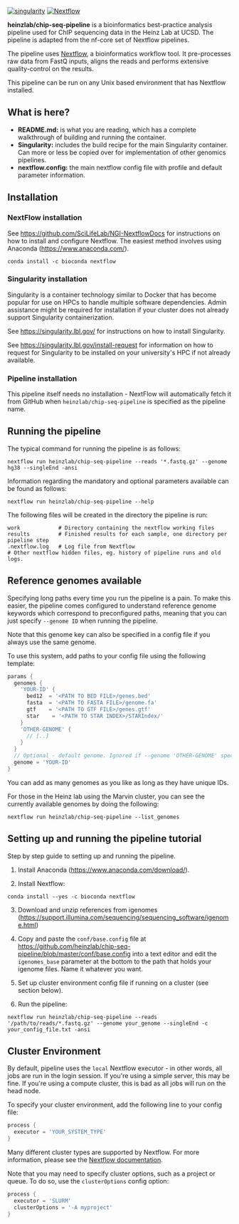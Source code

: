 [![singularity](https://img.shields.io/badge/singularity-%3E%3D%202.4.2-blue.svg)](http://singularity.lbl.gov/)
[![Nextflow](https://img.shields.io/badge/nextflow-%E2%89%A50.30.2-brightgreen.svg)](https://www.nextflow.io/)

**heinzlab/chip-seq-pipeline** is a bioinformatics best-practice analysis pipeline used for ChIP sequencing data in the Heinz Lab at UCSD. The pipeline is adapted from the nf-core set of Nextflow pipelines.

The pipeline uses [Nextflow](https://www.nextflow.io), a bioinformatics workflow tool. It pre-processes raw data from FastQ inputs, aligns the reads and performs extensive quality-control on the results.

This pipeline can be run on any Unix based environment that has Nextflow installed.

## What is here?
* **README.md:** is what you are reading, which has a complete walkthrough of building and running the container.
* **Singularity:** includes the build recipe for the main Singularity container. Can more or less be copied over for implementation of other genomics pipelines.
* **nextflow.config:** the main nextflow config file with profile and default parameter information.

## Installation
### NextFlow installation
See https://github.com/SciLifeLab/NGI-NextflowDocs for instructions on how to install and configure Nextflow. The easiest method involves using Anaconda (https://www.anaconda.com/).

```
conda install -c bioconda nextflow
```

### Singularity installation
Singularity is a container technology similar to Docker that has become popular for use on HPCs to handle multiple software dependencies. Admin assistance might be required for installation if your cluster does not already support Singularity containerization.

See https://singularity.lbl.gov/ for instructions on how to install Singularity.

See https://singularity.lbl.gov/install-request for information on how to request for Singularity to be installed on your university's HPC if not already available.

### Pipeline installation
This pipeline itself needs no installation - NextFlow will automatically fetch it from GitHub when `heinzlab/chip-seq-pipeline` is specified as the pipeline name.

## Running the pipeline
The typical command for running the pipeline is as follows:

```
nextflow run heinzlab/chip-seq-pipeline --reads '*.fastq.gz' --genome hg38 --singleEnd -ansi
```

Information regarding the mandatory and optional parameters available can be found as follows:

```
nextflow run heinzlab/chip-seq-pipeline --help
```

The following files will be created in the directory the pipeline is run:

```
work            # Directory containing the nextflow working files
results         # Finished results for each sample, one directory per pipeline step
.nextflow.log   # Log file from Nextflow
# Other nextflow hidden files, eg. history of pipeline runs and old logs.
```

## Reference genomes available
Specifying long paths every time you run the pipeline is a pain. To make this easier, the pipeline comes configured to understand reference genome keywords which correspond to preconfigured paths, meaning that you can just specify `--genome ID` when running the pipeline.

Note that this genome key can also be specified in a config file if you always use the same genome.

To use this system, add paths to your config file using the following template:

```groovy
params {
  genomes {
    'YOUR-ID' {
      bed12  = '<PATH TO BED FILE>/genes.bed'
      fasta  = '<PATH TO FASTA FILE>/genome.fa'
      gtf    = '<PATH TO GTF FILE>/genes.gtf'
      star    = '<PATH TO STAR INDEX>/STARIndex/'
    }
    'OTHER-GENOME' {
      // [..]
    }
  }
  // Optional - default genome. Ignored if --genome 'OTHER-GENOME' specified on command line
  genome = 'YOUR-ID'
}
```

You can add as many genomes as you like as long as they have unique IDs.

For those in the Heinz lab using the Marvin cluster, you can see the currently available genomes by doing the following:

```
nextflow run heinzlab/chip-seq-pipeline --list_genomes
```

## Setting up and running the pipeline tutorial
Step by step guide to setting up and running the pipeline.

1. Install Anaconda (https://www.anaconda.com/download/).

2. Install Nextflow:

```
conda install --yes -c bioconda nextflow
```

3. Download and unzip references from igenomes (https://support.illumina.com/sequencing/sequencing_software/igenome.html)

4. Copy and paste the `conf/base.config` file at https://github.com/heinzlab/chip-seq-pipeline/blob/master/conf/base.config into a text editor and edit the `igenomes_base` parameter at the bottom to the path that holds your igenome files. Name it whatever you want.

5. Set up cluster environment config file if running on a cluster (see section below).

6. Run the pipeline:

```
nextflow run heinzlab/chip-seq-pipeline --reads '/path/to/reads/*.fastq.gz' --genome your_genome --singleEnd -c your_config_file.txt -ansi
```

## Cluster Environment
By default, pipeline uses the `local` Nextflow executor - in other words, all jobs are run in the login session. If you're using a simple server, this may be fine. If you're using a compute cluster, this is bad as all jobs will run on the head node.

To specify your cluster environment, add the following line to your config file:

```groovy
process {
  executor = 'YOUR_SYSTEM_TYPE'
}
```

Many different cluster types are supported by Nextflow. For more information, please see the [Nextflow documentation](https://www.nextflow.io/docs/latest/executor.html).

Note that you may need to specify cluster options, such as a project or queue. To do so, use the `clusterOptions` config option:

```groovy
process {
  executor = 'SLURM'
  clusterOptions = '-A myproject'
}
```
